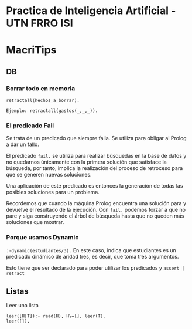 # Practica de Inteligencia Artificial - UTN FRRO ISI

# MacriTips

## DB
### Borrar todo en memoria
```
retractall(hechos_a_borrar).
```

```
Ejemplo: retractall(gastos(_,_,_)).
```

### El predicado Fail
Se trata de un predicado que siempre falla. Se utiliza para obligar al Prolog a dar un fallo.

El predicado `fail.` se utiliza para realizar búsquedas en la base de datos y no quedarnos únicamente con la primera solución que satisface la búsqueda, por tanto, implica la realización del proceso de retroceso para que se generen nuevas soluciones.

Una aplicación de este predicado es entonces la generación de todas las posibles soluciones para un problema.

Recordemos que cuando la máquina Prolog encuentra una solución para y devuelve el resultado de la ejecución. Con `fail.` podemos forzar a que no pare y siga construyendo el árbol de búsqueda hasta que no queden más soluciones que mostrar.

### Porque usamos Dynamic
`:-dynamic(estudiantes/3).`
En este caso, indica que estudiantes es un predicado dinámico de aridad tres, es decir, que toma tres argumentos.

Esto tiene que ser declarado para poder utilizar los predicados y `assert | retract`

## Listas
Leer una lista
```
leer([H|T]):- read(H), H\=[], leer(T).
leer([]). 
```